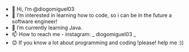 - 👋 Hi, I’m @diogomiguel03
- 👀 I’m interested in learning how to code, so i can be in the future a software engineer!
- 🌱 I’m currently learning Java.
- 📫 How to reach me - instagram: _ diogomiguel03 _
- 😊 If you know a lot about programming and coding !please! help me :))

<!---
diogomiguel03/diogomiguel03 is a ✨ special ✨ repository because its `README.md` (this file) appears on your GitHub profile.
You can click the Preview link to take a look at your changes.
--->
